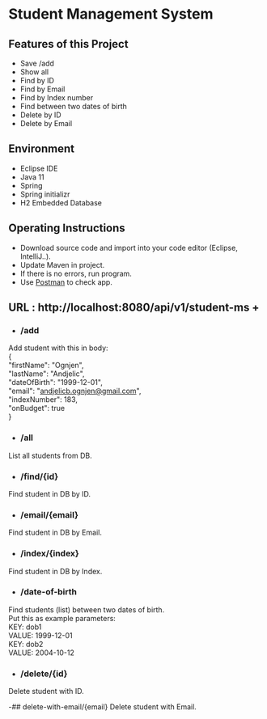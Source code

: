# Student Management System   

## Features of this Project
- Save  /add
- Show all
- Find by ID
- Find by Email
- Find by Index number
- Find between two dates of birth
- Delete by ID
- Delete by Email


## Environment
- Eclipse IDE
- Java 11
- Spring
- Spring initializr
- H2 Embedded Database

## Operating Instructions
- Download source code and import into your code editor (Eclipse, IntelliJ..).
- Update Maven in project.
- If there is no errors, run program.
- Use [Postman](https://www.postman.com) to check app.

## URL : http://localhost:8080/api/v1/student-ms + 
- ### /add
Add student with this in body: <br/>
{ <br/>
    "firstName": "Ognjen", <br/>
    "lastName": "Andjelic", <br/>
    "dateOfBirth": "1999-12-01", <br/>
    "email": "andjelicb.ognjen@gmail.com", <br/>
    "indexNumber": 183, <br/>
    "onBudget": true <br/>
}
- ### /all
List all students from DB.

- ### /find/{id}
Find student in DB by ID.

- ### /email/{email}
Find student in DB by Email.

- ### /index/{index}
Find student in DB by Index.

- ### /date-of-birth
Find students (list) between two dates of birth. <br/>
Put this as example parameters: <br/>
KEY: dob1 <br/>
VALUE: 1999-12-01 <br/>
KEY: dob2 <br/>
VALUE: 2004-10-12

- ### /delete/{id}
Delete student with ID.

-## delete-with-email/{email}
Delete student with Email.





